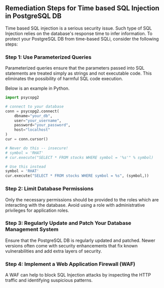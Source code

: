 

## Remediation Steps for Time based SQL Injection in PostgreSQL DB
Time based SQL injection is a serious security issue. Such type of SQL Injection relies on the database's response time to infer information. To protect your PostgreSQL DB from time-based SQLi, consider the following steps: 

### Step 1: Use Parameterized Queries
Parameterized queries ensure that the parameters passed into SQL statements are treated simply as strings and not executable code. This eliminates the possibility of harmful SQL code execution. 

Below is an example in Python.

```python
import psycopg2

# connect to your database
conn = psycopg2.connect(
    dbname="your_db", 
    user="your_username", 
    password="your_password", 
    host="localhost"
)
cur = conn.cursor()

# Never do this -- insecure!
# symbol = 'RHAT'
# cur.execute("SELECT * FROM stocks WHERE symbol = '%s'" % symbol)

# Use this instead
symbol = 'RHAT'
cur.execute("SELECT * FROM stocks WHERE symbol = %s", (symbol,))
```

### Step 2: Limit Database Permissions
Only the necessary permissions should be provided to the roles which are interacting with the database. Avoid using a role with administrative privileges for application roles.

### Step 3: Regularly Update and Patch Your Database Management System
Ensure that the PostgreSQL DB is regularly updated and patched. Newer versions often come with security enhancements that fix known vulnerabilities and add extra layers of security.

### Step 4: Implement a Web Application Firewall (WAF)
A WAF can help to block SQL Injection attacks by inspecting the HTTP traffic and identifying suspicious patterns.
